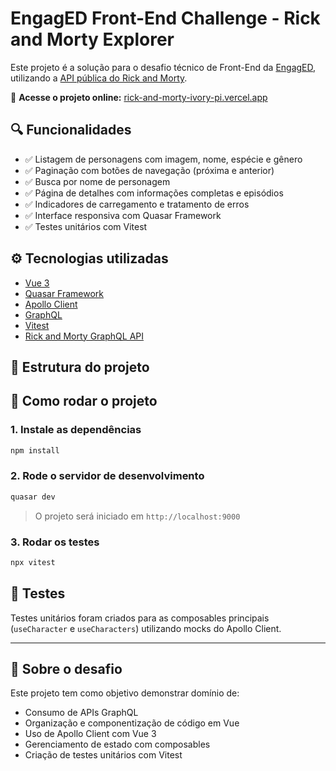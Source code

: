 # EngagED Front-End Challenge - Rick and Morty Explorer

Este projeto é a solução para o desafio técnico de Front-End da [EngagED](https://engagedu.notion.site/Desafio-Front-end-EngagED-d7543481dd7d4f2da1f5f565303b242c), utilizando a [API pública do Rick and Morty](https://rickandmortyapi.com/).

🔗 **Acesse o projeto online:** [rick-and-morty-ivory-pi.vercel.app](https://rick-and-morty-ivory-pi.vercel.app/#/)

## 🔍 Funcionalidades

- ✅ Listagem de personagens com imagem, nome, espécie e gênero
- ✅ Paginação com botões de navegação (próxima e anterior)
- ✅ Busca por nome de personagem
- ✅ Página de detalhes com informações completas e episódios
- ✅ Indicadores de carregamento e tratamento de erros
- ✅ Interface responsiva com Quasar Framework
- ✅ Testes unitários com Vitest

## ⚙️ Tecnologias utilizadas

- [Vue 3](https://vuejs.org/)
- [Quasar Framework](https://quasar.dev/)
- [Apollo Client](https://apollo.apollographql.com/)
- [GraphQL](https://graphql.org/)
- [Vitest](https://vitest.dev/)
- [Rick and Morty GraphQL API](https://rickandmortyapi.com/documentation/#graphql)

## 📁 Estrutura do projeto

## 🚀 Como rodar o projeto

### 1. Instale as dependências

```bash
npm install
```

### 2. Rode o servidor de desenvolvimento

```bash
quasar dev
```

> O projeto será iniciado em `http://localhost:9000`

### 3. Rodar os testes

```bash
npx vitest
```

## 🧪 Testes

Testes unitários foram criados para as composables principais (`useCharacter` e `useCharacters`) utilizando mocks do Apollo Client.

---

## 📄 Sobre o desafio

Este projeto tem como objetivo demonstrar domínio de:

- Consumo de APIs GraphQL
- Organização e componentização de código em Vue
- Uso de Apollo Client com Vue 3
- Gerenciamento de estado com composables
- Criação de testes unitários com Vitest

